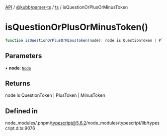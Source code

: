 [API](../../../../../packages.md) / [@kubb/parser-ts](../../../index.md) / [ts](../index.md) / isQuestionOrPlusOrMinusToken

# isQuestionOrPlusOrMinusToken()

```ts
function isQuestionOrPlusOrMinusToken(node): node is QuestionToken | PlusToken | MinusToken
```

## Parameters

• **node**: [`Node`](../interfaces/Node.md)

## Returns

node is QuestionToken \| PlusToken \| MinusToken

## Defined in

node\_modules/.pnpm/typescript@5.6.2/node\_modules/typescript/lib/typescript.d.ts:9076
